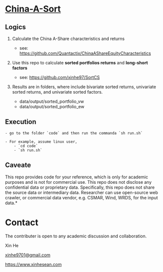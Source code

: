 # [China-A-Sort](https://github.com/mlfina/China-A-Sort)

## Logics

1. Calculate the China A-Share characteristics and returns

    - see: https://github.com/Quantactix/ChinaAShareEquityCharacteristics

2. Use this repo to calculate **sorted portfolios returns** and **long-short factors**

    - see: https://github.com/xinhe97/SortCS

3. Results are in folders, where include bivariate sorted returns, univariate sorted returns, and univariate sorted factors.

    - data/output/sorted_portfolio_vw
    - data/output/sorted_portfolio_ew

## Execution

    - go to the folder `code` and then run the commanda `sh run.sh`

    - For example, assume linux user, 
        - `cd code`
        - `sh run.sh`

## Caveate

This repo provides code for your reference, which is only for academic purposes and is not for commercial use. This repo does not disclose any confidential data or proprietary data. Specifically, this repo does not share the source data or intermediary data. Researcher can use open-source web crawler, or commercial data vendor, e.g. CSMAR, Wind, WRDS, for the input data.*

# Contact

The contributer is open to any academic discussion and collaboration.

Xin He

xinhe9701@gmail.com

https://www.xinhesean.com
